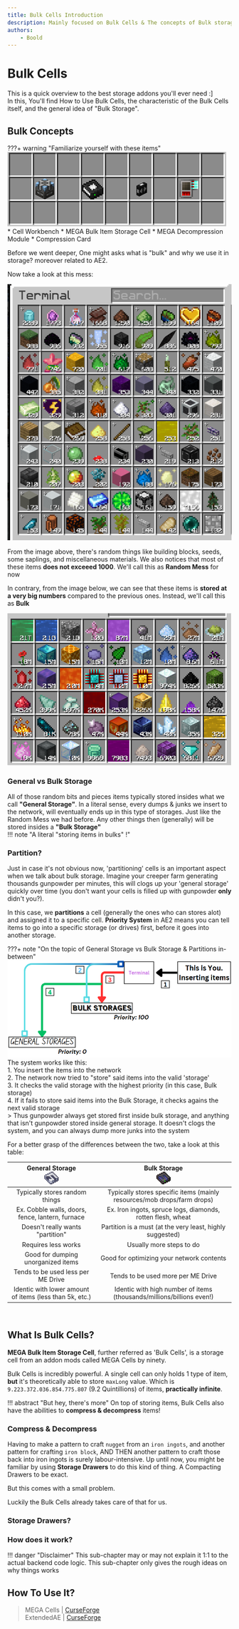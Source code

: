 ```yaml
---
title: Bulk Cells Introduction
description: Mainly focused on Bulk Cells & The concepts of Bulk storages
authors: 
    - Boold
---
```


# Bulk Cells

This is a quick overview to the best storage addons you'll ever need :] <br>
In this, You'll find How to Use Bulk Cells, the characteristic of the Bulk Cells itself, and the general idea of "Bulk Storage".  

## Bulk Concepts
???+ warning "Familiarize yourself with these items"
    ![](img/bulkRequirements.png) <br>
    * Cell Workbench
    * MEGA Bulk Item Storage Cell
    * MEGA Decompression Module
    * Compression Card
 

Before we went deeper, One might asks what is "bulk" and why we use it in storage? moreover related to AE2.<br>

Now take a look at this mess:<br>

![](img/randomMess.png)<br>

From the image above, there's random things like building blocks, seeds, some saplings, and miscellaneous materials. We also notices that most of these items **does not exceeed 1000**. We'll call this as **Random Mess** for now<br>

In contrary, from the image below, we can see that these items is **stored at a very big numbers** compared to the previous ones. Instead, we'll call this as **Bulk**<br>

![](img/bulkMess.png) <br>

### General vs Bulk Storage 
All of those random bits and pieces items typically stored insides what we call **"General Storage"**. In a literal sense, every dumps & junks we insert to the network, will eventually ends up in this type of storages. Just like the Random Mess we had before. Any other things then (generally) will be stored insides a **"Bulk Storage"** <br>
!!! note "A literal "storing items in bulks" !"

### Partition?
Just in case it's not obvious now, 'partitioning' cells is an important aspect when we talk about bulk storage. Imagine your creeper farm generating thousands gunpowder per minutes, this will clogs up your 'general storage' quickly over time (you don't want your cells is filled up with gunpowder **only** didn't you?). <br>

In this case, we **partitions** a cell (generally the ones who can stores alot) and assigned it to a specific cell. **Priority System** in AE2 means you can tell items to go into a specific storage (or drives) first, before it goes into another storage. <br>

???+ note "On the topic of General Storage vs Bulk Storage & Partitions in-between"
    ![](img/priorityInsert.png) <br>
    The system works like this: <br>
    1. You insert the items into the network <br>
    2. The network now tried to "store" said items into the valid 'storage' <br> 
    3. It checks the valid storage with the highest priority (in this case, Bulk storage) <br>
    4. If it fails to store said items into the Bulk Storage, it checks agains the next valid storage <br>
    > Thus gunpowder always get stored first inside bulk storage, and anything that isn't gunpowder stored inside general storage. It doesn't clogs the system, and you can always dump more junks into the system 

For a better grasp of the differences between the two, take a look at this table:<br>

| **General Storage** <br> ![](img/itemCell.png) | **Bulk Storage** <br> ![](img/bulkCell.png) |
|:---:|:---:|
| Typically stores random things | Typically stores specific items (mainly resources/mob drops/farm drops) |
| Ex. Cobble walls, doors, fence, lantern, furnace | Ex. Iron ingots, spruce logs, diamonds, rotten flesh, wheat |
| Doesn't really wants "partition" | Partition is a must (at the very least, highly suggested) |
| Requires less works | Usually more steps to do |
| Good for dumping unorganized items | Good for optimizing your network contents |
| Tends to be used less per ME Drive | Tends to be used more per ME Drive |
| Identic with lower amount of items (less than 5k, etc.) | Identic with high number of items (thousands/millions/billions even!) |

<br>

## What Is Bulk Cells?
**MEGA Bulk Item Storage Cell**, further referred as 'Bulk Cells', is a storage cell from an addon mods called MEGA Cells by ninety. <br>

Bulk Cells is incredibly powerful. A single cell can only holds 1 type of item, **but** it's theoretically able to store ``maxLong`` value. Which is ``9.223.372.036.854.775.807`` (9.2 Quintillions) of items, **practically infinite**. <br>

!!! abstract "But hey, there's more"
    On top of storing items, Bulk Cells also have the abilities to **compress & decompress** items! 

### Compress & Decompress
Having to make a pattern to craft ``nugget`` from an ``iron ingots``, and another pattern for crafting ``iron block``, AND THEN another pattern to craft those back into iron ingots is surely labour-intensive. Up until now, you might be familiar by using **Storage Drawers** to do this kind of thing. A Compacting Drawers to be exact.<br>

But this comes with a small problem. 



Luckily the Bulk Cells already takes care of that for us.

### Storage Drawers?

### How does it work?
!!! danger "Disclaimer"
    This sub-chapter may or may not explain it 1:1 to the actual backend code logic. This sub-chapter only gives the rough ideas on why things works


    

 
## How To Use It?


> MEGA Cells | [CurseForge](https://legacy.curseforge.com/minecraft/mc-mods/mega-cells) <br>
> ExtendedAE | [CurseForge](https://legacy.curseforge.com/minecraft/mc-mods/ex-pattern-provider)